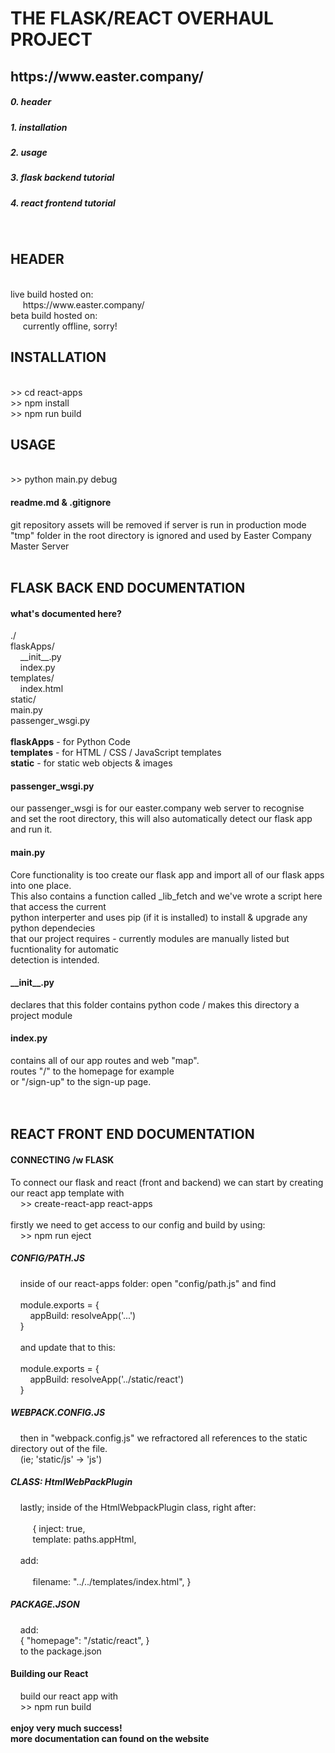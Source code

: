 <h1>THE FLASK/REACT OVERHAUL PROJECT</h1>
<h2> https://www.easter.company/ </h2>
<h5> 0. header </h5>
<h5> 1. installation </h5>
<h5> 2. usage </h5>
<h5> 3. flask backend tutorial </h5>
<h5> 4. react frontend tutorial </h5>
<br>
<h2> HEADER </h2>
<br> live build hosted on: 
<br> &nbsp;&nbsp;&nbsp;&nbsp; https://www.easter.company/
<br> beta build hosted on: 
<br> &nbsp;&nbsp;&nbsp;&nbsp; currently offline, sorry!
<br>
<h2> INSTALLATION </h2> 
<br> >> cd react-apps
<br> >> npm install
<br> >> npm run build
<br>
<h2> USAGE </h2>
<br> >> python main.py debug
<br>
<h4> readme.md & .gitignore </h4>
git repository assets will be removed if server is run in production mode
<br> "tmp" folder in the root directory is ignored and used by Easter Company Master Server
<br>
<br>
<h2> FLASK BACK END DOCUMENTATION </h2>
<h4> what's documented here? </h4>
./<br>
flaskApps/<br>
&nbsp;&nbsp;&nbsp;&nbsp;__init__.py<br>
&nbsp;&nbsp;&nbsp;&nbsp;index.py<br>
templates/<br>
&nbsp;&nbsp;&nbsp;&nbsp;index.html<br>
static/<br>
main.py<br>
passenger_wsgi.py<br>
<br>
<b>flaskApps</b> - for Python Code<br>
<b>templates</b> - for HTML / CSS / JavaScript templates<br>
<b>static</b> - for static web objects & images<br>
<h4>passenger_wsgi.py</h4>
our passenger_wsgi is for our easter.company web server to recognise<br>
and set the root directory, this will also automatically detect our flask app and run it.<br>
<h4>main.py</h4>
Core functionality is too create our flask app and import all of our flask apps into one place.<br>
This also contains a function called _lib_fetch and we've wrote a script here that access the current<br>
python interperter and uses pip (if it is installed) to install & upgrade any python dependecies<br>
that our project requires - currently modules are manually listed but fucntionality for automatic<br>
detection is intended.<br>
<h4>__init__.py</h4>
declares that this folder contains python code / makes this directory a project module<br>
<h4>index.py</h4>
contains all of our app routes and web "map".<br>
routes "/" to the homepage for example<br>
or "/sign-up" to the sign-up page.<br>
<br>
<br>
<h2> REACT FRONT END DOCUMENTATION </h2>
<h4> CONNECTING /w FLASK </h4>
To connect our flask and react (front and backend) we can start by creating our react app template with<br>
&nbsp;&nbsp;&nbsp;&nbsp;>> create-react-app react-apps <br>
<br>
firstly we need to get access to our config and build by using:<br>
&nbsp;&nbsp;&nbsp;&nbsp;>> npm run eject 
<br>
<h5>CONFIG/PATH.JS</h5>
&nbsp;&nbsp;&nbsp;&nbsp;inside of our react-apps folder: open "config/path.js" and find<br>
<br>
&nbsp;&nbsp;&nbsp;&nbsp;module.exports = { <br>
&nbsp;&nbsp;&nbsp;&nbsp;&nbsp;&nbsp;&nbsp;&nbsp;appBuild: resolveApp('...') <br>
&nbsp;&nbsp;&nbsp;&nbsp;} 
<br>
<br>
&nbsp;&nbsp;&nbsp;&nbsp;and update that to this:
<br>
<br>
&nbsp;&nbsp;&nbsp;&nbsp;module.exports = { <br>
&nbsp;&nbsp;&nbsp;&nbsp;&nbsp;&nbsp;&nbsp;&nbsp;appBuild: resolveApp('../static/react') <br>
&nbsp;&nbsp;&nbsp;&nbsp;} 
<br>
<h5>WEBPACK.CONFIG.JS</h5>
&nbsp;&nbsp;&nbsp;&nbsp;then in "webpack.config.js" we refractored all references to the static directory out of the file.
<br>
&nbsp;&nbsp;&nbsp;&nbsp;(ie; 'static/js' -> 'js')
<br>
<h5>CLASS: HtmlWebPackPlugin</h5>
&nbsp;&nbsp;&nbsp;&nbsp;lastly; inside of the HtmlWebpackPlugin class, right after:<br>
<br>
&nbsp;&nbsp;&nbsp;&nbsp;&nbsp;&nbsp;&nbsp;&nbsp; { inject: true, <br>
&nbsp;&nbsp;&nbsp;&nbsp;&nbsp;&nbsp;&nbsp;&nbsp; template: paths.appHtml, <br>
<br>
&nbsp;&nbsp;&nbsp;&nbsp;add: <br>
<br>
&nbsp;&nbsp;&nbsp;&nbsp;&nbsp;&nbsp;&nbsp;&nbsp; filename: "../../templates/index.html", }
<br>
<h5>PACKAGE.JSON</h5>
&nbsp;&nbsp;&nbsp;&nbsp;add: <br>
&nbsp;&nbsp;&nbsp;&nbsp;{ "homepage": "/static/react", } <br>
&nbsp;&nbsp;&nbsp;&nbsp;to the package.json 
<br>
<h4> Building our React </h4>
&nbsp;&nbsp;&nbsp;&nbsp;build our react app with <br>
&nbsp;&nbsp;&nbsp;&nbsp;>> npm run build <br>
<br> 
<b> enjoy very much success! </b> 
<br>
<b> more documentation can found on the website <b>
